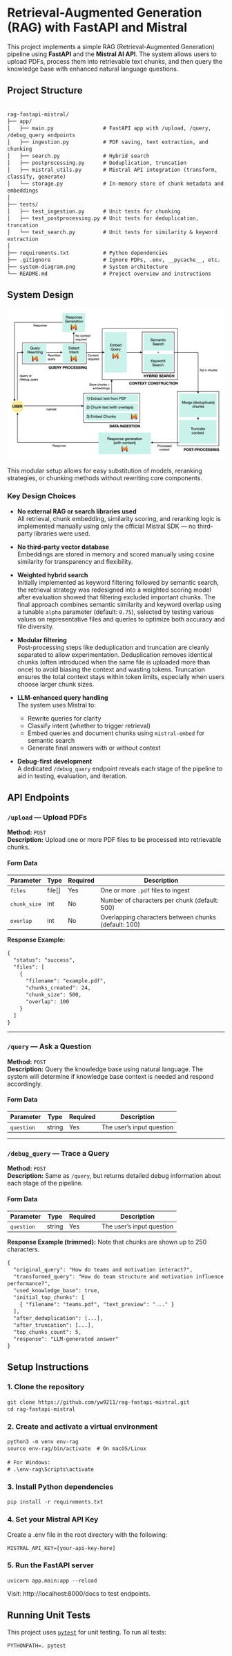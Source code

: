 # Retrieval-Augmented Generation (RAG) with FastAPI and Mistral

This project implements a simple RAG (Retrieval-Augmented Generation) pipeline using **FastAPI** and the **Mistral AI API**. The system allows users to upload PDFs, process them into retrievable text chunks, and then query the knowledge base with enhanced natural language questions.

## Project Structure
```

rag-fastapi-mistral/
├── app/
│   ├── main.py                # FastAPI app with /upload, /query, /debug_query endpoints
│   ├── ingestion.py           # PDF saving, text extraction, and chunking
│   ├── search.py              # Hybrid search 
│   ├── postprocessing.py      # Deduplication, truncation
│   ├── mistral_utils.py       # Mistral API integration (transform, classify, generate)
│   └── storage.py             # In-memory store of chunk metadata and embeddings
│
├── tests/
│   ├── test_ingestion.py      # Unit tests for chunking
│   ├── test_postprocessing.py # Unit tests for deduplication, truncation
│   └── test_search.py         # Unit tests for similarity & keyword extraction
│
├── requirements.txt           # Python dependencies
├── .gitignore                 # Ignore PDFs, .env, __pycache__, etc.
├── system-diagram.png         # System architecture
└── README.md                  # Project overview and instructions

```
## System Design

![System Design Diagram](system-diagram.png)

This modular setup allows for easy substitution of models, reranking strategies, or chunking methods without rewriting core components.

### Key Design Choices

- **No external RAG or search libraries used**  
  All retrieval, chunk embedding, similarity scoring, and reranking logic is implemented manually using only the official Mistral SDK — no third-party libraries were used.

- **No third-party vector database**  
  Embeddings are stored in memory and scored manually using cosine similarity for transparency and flexibility.

- **Weighted hybrid search**  
  Initially implemented as keyword filtering followed by semantic search, the retrieval strategy was redesigned into a weighted scoring model after evaluation showed that filtering excluded important chunks. The final approach combines semantic similarity and keyword overlap using a tunable `alpha` parameter (default: `0.75`), selected by testing various values on representative files and queries to optimize both accuracy and file diversity.

- **Modular filtering**  
  Post-processing steps like deduplication and truncation are cleanly separated to allow experimentation. Deduplication removes identical chunks (often introduced when the same file is uploaded more than once) to avoid biasing the context and wasting tokens. Truncation ensures the total context stays within token limits, especially when users choose larger chunk sizes.

- **LLM-enhanced query handling**  
  The system uses Mistral to:
  - Rewrite queries for clarity
  - Classify intent (whether to trigger retrieval)
  - Embed queries and document chunks using `mistral-embed` for semantic search
  - Generate final answers with or without context

- **Debug-first development**  
  A dedicated `/debug_query` endpoint reveals each stage of the pipeline to aid in testing, evaluation, and iteration.

## API Endpoints

### `/upload` — Upload PDFs

**Method:** `POST`  
**Description:** Upload one or more PDF files to be processed into retrievable chunks.

#### Form Data

| Parameter     | Type         | Required | Description                                          |
|---------------|--------------|----------|------------------------------------------------------|
| `files`       | file[]       | Yes      | One or more `.pdf` files to ingest                   |
| `chunk_size`  | int          | No       | Number of characters per chunk (default: 500)        |
| `overlap`     | int          | No       | Overlapping characters between chunks (default: 100) |

**Response Example:**
```
{
  "status": "success",
  "files": [
    {
      "filename": "example.pdf",
      "chunks_created": 24,
      "chunk_size": 500,
      "overlap": 100
    }
  ]
}
```
---
### `/query` — Ask a Question

**Method:** `POST`  
**Description:** Query the knowledge base using natural language. The system will determine if knowledge base context is needed and respond accordingly.

#### Form Data

| Parameter     | Type         | Required | Description                                          |
|---------------|--------------|----------|------------------------------------------------------|
| `question`    | string       | Yes      | The user’s input question                            |
---
### `/debug_query` — Trace a Query

**Method:** `POST`  
**Description:** Same as `/query`, but returns detailed debug information about each stage of the pipeline.

#### Form Data

| Parameter     | Type         | Required | Description                                          |
|---------------|--------------|----------|------------------------------------------------------|
| `question`    | string       | Yes      | The user’s input question                            |

**Response Example (trimmed):**
Note that chunks are shown up to 250 characters.
```
{
  "original_query": "How do teams and motivation interact?",
  "transformed_query": "How do team structure and motivation influence performance?",
  "used_knowledge_base": true,
  "initial_top_chunks": [
    { "filename": "teams.pdf", "text_preview": "..." }
  ],
  "after_deduplication": [...],
  "after_truncation": [...],
  "top_chunks_count": 5,
  "response": "LLM-generated answer"
}

```

## Setup Instructions

### 1. Clone the repository
```
git clone https://github.com/yw9211/rag-fastapi-mistral.git
cd rag-fastapi-mistral
```

### 2. Create and activate a virtual environment
```
python3 -m venv env-rag
source env-rag/bin/activate  # On macOS/Linux

# For Windows:
# .\env-rag\Scripts\activate
```

### 3. Install Python dependencies
```
pip install -r requirements.txt
```

### 4. Set your Mistral API Key

Create a .env file in the root directory with the following:
```
MISTRAL_API_KEY=[your-api-key-here]
```

### 5. Run the FastAPI server
```
uvicorn app.main:app --reload
```
Visit: http://localhost:8000/docs to test endpoints.

## Running Unit Tests

This project uses [`pytest`](https://docs.pytest.org/) for unit testing. To run all tests:

```
PYTHONPATH=. pytest
```